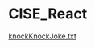 ﻿# CISE_React

[knockKnockJoke.txt](https://github.com/djorange77/CISE_React/files/8246050/knockKnockJoke.txt)
